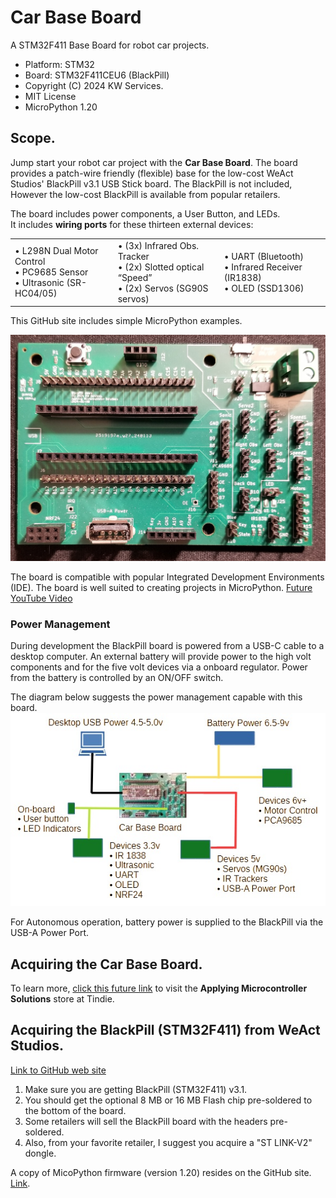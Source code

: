 # Car Base Board
A STM32F411 Base Board for robot car projects.

* Platform: STM32
* Board: STM32F411CEU6 (BlackPill)
* Copyright (C) 2024 KW Services.
* MIT License
* MicroPython 1.20

## Scope.
Jump start your robot car project with the <B>Car Base Board</B>.  The board provides a patch-wire friendly (flexible) base for the low-cost WeAct Studios' BlackPill v3.1 USB Stick board. The BlackPill is not included, However the low-cost BlackPill is available from popular retailers.  

The board includes power components, a User Button, and LEDs.  
It includes **wiring ports** for these thirteen external devices:
<div align="left">
    <table >
     <tr>
        <td>
        &#x2022; L298N Dual Motor Control</br>
        &#x2022; PC9685 Sensor</br>
        &#x2022; Ultrasonic (SR-HC04/05)</br>
        </td>
        <td>
        &#x2022; (3x) Infrared Obs. Tracker</br>
        &#x2022; (2x) Slotted optical “Speed”</br>
        &#x2022; (2x) Servos (SG90S servos)</br>
         </td>
        <td>
        &#x2022; UART (Bluetooth)</br>
        &#x2022; Infrared Receiver (IR1838)</br>
        &#x2022; OLED (SSD1306)</br>
        </td>
     </tr>
    </table>
</div>

This GitHub site includes simple MicroPython examples.

![](Board_image.jpg)

The board is compatible with popular Integrated Development Environments (IDE).  The board is well suited to creating projects in MicroPython. [Future YouTube Video]()

### Power Management
During development the BlackPill board is powered from a USB-C cable to a desktop computer.  An external battery will provide power to the high volt components and for the five volt devices via a onboard regulator.  Power from the battery is controlled by an ON/OFF switch.

The diagram below suggests the power management capable with this board.
![](PowerDiagram.jpg)

For Autonomous operation, battery power is supplied to the BlackPill via the USB-A Power Port.

## Acquiring the Car Base Board.
To learn more, [click this future link]() to visit the <B>Applying Microcontroller Solutions</B> store at Tindie.

## Acquiring the <B>BlackPill</B> (STM32F411) from WeAct Studios.
[Link to GitHub web site](https://GitHub.com/WeActStudio/WeActStudio.MiniSTM32F4x1)

1. Make sure you are getting BlackPill (STM32F411) v3.1.
2. You should get the optional 8 MB or 16 MB Flash chip pre-soldered to the bottom of the board.
3. Some retailers will sell the BlackPill board with the headers pre-soldered.
4. Also, from your favorite retailer, I suggest you acquire a "ST LINK-V2" dongle.

A copy of MicoPython firmware (version 1.20) resides on the GitHub site. [Link](https://GitHub.com/kwinter745321/STM32F411BaseBoard/tree/main/Firmware).  

